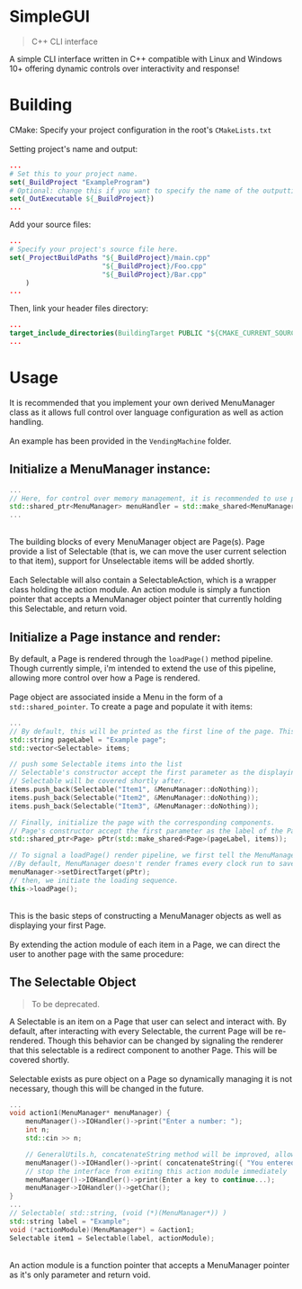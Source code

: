 # SimpleGUI
> C++ CLI interface

A simple CLI interface written in C++ compatible with Linux and Windows 10+ offering dynamic controls over interactivity and response!
# Building
CMake: Specify your project configuration in the root's `CMakeLists.txt`<br>
<br>
Setting project's name and output:
```cmake
...
# Set this to your project name.
set(_BuildProject "ExampleProgram")
# Optional: change this if you want to specify the name of the outputting executable.
set(_OutExecutable ${_BuildProject})
...
```
Add your source files:
```cmake
...
# Specify your project's source file here.
set(_ProjectBuildPaths "${_BuildProject}/main.cpp"
                       "${_BuildProject}/Foo.cpp"
                       "${_BuildProject}/Bar.cpp"
    )
...
```
Then, link your header files directory:
```cmake
...
target_include_directories(BuildingTarget PUBLIC "${CMAKE_CURRENT_SOURCE_DIR}/ExampleProject")
...
```
# Usage

It is recommended that you implement your own derived MenuManager class as it allows full control over language configuration as well as action handling.\
<br>
An example has been provided in the `VendingMachine` folder.

## Initialize a MenuManager instance:
```c++
...
// Here, for control over memory management, it is recommended to use pointer for all instances of MenuManager objects.
std::shared_ptr<MenuManager> menuHandler = std::make_shared<MenuManager>();
...
```
<br>
The building blocks of every MenuManager object are Page(s). Page provide a list of Selectable (that is, we can move the user current selection to that item), support for Unselectable items will be added shortly.
<br>
<br>
Each Selectable will also contain a SelectableAction, which is a wrapper class holding the action module. An action module is simply a function pointer that accepts a MenuManager object pointer that currently holding this Selectable, and return void.

## Initialize a Page instance and render:
By default, a Page is rendered through the `loadPage()` method pipeline. Though currently simple, i'm intended to extend the use of this pipeline, allowing more control over how a Page is rendered.
<br>
<br>
Page object are associated inside a Menu in the form of a `std::shared_pointer`. To create a page and populate it with items:
```c++
...
// By default, this will be printed as the first line of the page. This can be changed by overriding the render() method inside a MenuManager class.
std::string pageLabel = "Example page";
std::vector<Selectable> items;

// push some Selectable items into the list
// Selectable's constructor accept the first parameter as the displaying label of the selectable, the second parameter as an address of an action module function.
// Selectable will be covered shortly after.
items.push_back(Selectable("Item1", &MenuManager::doNothing));
items.push_back(Selectable("Item2", &MenuManager::doNothing));
items.push_back(Selectable("Item3", &MenuManager::doNothing));

// Finally, initialize the page with the corresponding components.
// Page's constructor accept the first parameter as the label of the Page. the second parameter as the list of Selectables.
std::shared_ptr<Page> pPtr(std::make_shared<Page>(pageLabel, items));

// To signal a loadPage() render pipeline, we first tell the MenuManager instance to render the next frame by setting the direct target. 
//By default, MenuManager doesn't render frames every clock run to save resources and maintain control over user interface.
menuManager->setDirectTarget(pPtr);
// then, we initiate the loading sequence.
this->loadPage();
```
<br>
This is the basic steps of constructing a MenuManager objects as well as displaying your first Page.
<br>
<br>
By extending the action module of each item in a Page, we can direct the user to another page with the same procedure:

## The Selectable Object
> To be deprecated.

A Selectable is an item on a Page that user can select and interact with. By default, after interacting with every Selectable, the current Page will be re-rendered. Though this behavior can be changed by signaling the renderer that this selectable is a redirect component to another Page. This will be covered shortly.\
<br>
Selectable exists as pure object on a Page so dynamically managing it is not necessary, though this will be changed in the future.
<br>
```c++
...
void action1(MenuManager* menuManager) {
    menuManager()->IOHandler()->print("Enter a number: ");
    int n;
    std::cin >> n;

    // GeneralUtils.h, concatenateString method will be improved, allowing automatic stringify in the future.
    menuManager()->IOHandler()->print( concatenateString({ "You entered: ", std::to_string(n) }) );
    // stop the interface from exiting this action module immediately
    menuManager()->IOHandler()->print(Enter a key to continue...);
    menuManager->IOHandler()->getChar();
}
...
// Selectable( std::string, (void (*)(MenuManager*)) )
std::string label = "Example";
void (*actionModule)(MenuManager*) = &action1;
Selectable item1 = Selectable(label, actionModule);
```
<br>
An action module is a function pointer that accepts a MenuManager pointer as it's only parameter and return void.
